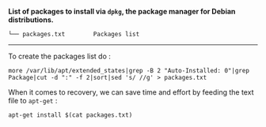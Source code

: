 **List of packages to install via `dpkg`, the package manager for Debian distributions.**

    └── packages.txt        Packages list

---

To create the packages list do :

    more /var/lib/apt/extended_states|grep -B 2 "Auto-Installed: 0"|grep Package|cut -d ":" -f 2|sort|sed 's/ //g' > packages.txt

When it comes to recovery, we can save time and effort by feeding the text file to `apt-get` :

    apt-get install $(cat packages.txt)

